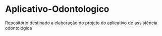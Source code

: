 # Aplicativo-Odontologico
Repositório destinado a elaboração do projeto do aplicativo de assistência odontológica
